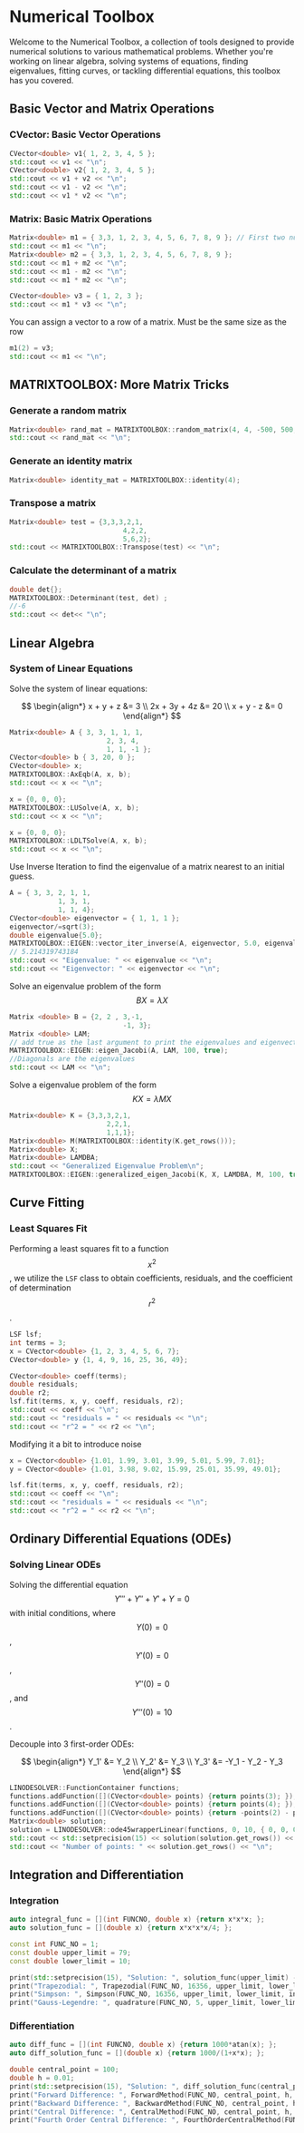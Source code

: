# Numerical Toolbox

Welcome to the Numerical Toolbox, a collection of tools designed to provide numerical solutions to various mathematical problems. Whether you're working on linear algebra, solving systems of equations, finding eigenvalues, fitting curves, or tackling differential equations, this toolbox has you covered.

## Basic Vector and Matrix Operations

### CVector: Basic Vector Operations

```cpp
CVector<double> v1{ 1, 2, 3, 4, 5 };
std::cout << v1 << "\n";
CVector<double> v2{ 1, 2, 3, 4, 5 };
std::cout << v1 + v2 << "\n";
std::cout << v1 - v2 << "\n";
std::cout << v1 * v2 << "\n";
```

### Matrix: Basic Matrix Operations
```cpp
Matrix<double> m1 = { 3,3, 1, 2, 3, 4, 5, 6, 7, 8, 9 }; // First two numbers are the dimensions of the matrix
std::cout << m1 << "\n";
Matrix<double> m2 = { 3,3, 1, 2, 3, 4, 5, 6, 7, 8, 9 };
std::cout << m1 + m2 << "\n";
std::cout << m1 - m2 << "\n";
std::cout << m1 * m2 << "\n";

CVector<double> v3 = { 1, 2, 3 };
std::cout << m1 * v3 << "\n";
```

You can assign a vector to a row of a matrix. Must be the same size as the row
```cpp
m1(2) = v3;
std::cout << m1 << "\n";
```

## MATRIXTOOLBOX: More Matrix Tricks
### Generate a random matrix 
```cpp
Matrix<double> rand_mat = MATRIXTOOLBOX::random_matrix(4, 4, -500, 500, MATRIXTOOLBOX::RandMode::POSITIVEDEF, 10);
std::cout << rand_mat << "\n";
```

### Generate an identity matrix
```cpp
Matrix<double> identity_mat = MATRIXTOOLBOX::identity(4);
```

### Transpose a matrix
```cpp
Matrix<double> test = {3,3,3,2,1,
                            4,2,2,
                            5,6,2};
std::cout << MATRIXTOOLBOX::Transpose(test) << "\n";
```
### Calculate the determinant of a matrix
```cpp
double det{};
MATRIXTOOLBOX::Determinant(test, det) ;
//-6
std::cout << det<< "\n";
```

## Linear Algebra

### System of Linear Equations

Solve the system of linear equations:

$$
\begin{align*}
x + y + z &= 3 \\
2x + 3y + 4z &= 20 \\
x + y - z &= 0
\end{align*}
$$


```cpp
Matrix<double> A { 3, 3, 1, 1, 1, 
                        2, 3, 4, 
                        1, 1, -1 };
CVector<double> b { 3, 20, 0 };
CVector<double> x;
MATRIXTOOLBOX::AxEqb(A, x, b);
std::cout << x << "\n";

x = {0, 0, 0};
MATRIXTOOLBOX::LUSolve(A, x, b);
std::cout << x << "\n";

x = {0, 0, 0};
MATRIXTOOLBOX::LDLTSolve(A, x, b);
std::cout << x << "\n";
```
Use Inverse Iteration to find the eigenvalue of a matrix nearest to an initial guess.

```cpp
A = { 3, 3, 2, 1, 1,
            1, 3, 1, 
            1, 1, 4};
CVector<double> eigenvector = { 1, 1, 1 };
eigenvector/=sqrt(3);
double eigenvalue{5.0};
MATRIXTOOLBOX::EIGEN::vector_iter_inverse(A, eigenvector, 5.0, eigenvalue, 100);
// 5.214319743184
std::cout << "Eigenvalue: " << eigenvalue << "\n";
std::cout << "Eigenvector: " << eigenvector << "\n";
```

Solve an eigenvalue problem of the form $$BX = \lambda{}X$$

```cpp
Matrix <double> B = {2, 2 , 3,-1,
                            -1, 3};
Matrix <double> LAM;
// add true as the last argument to print the eigenvalues and eigenvectors
MATRIXTOOLBOX::EIGEN::eigen_Jacobi(A, LAM, 100, true);
//Diagonals are the eigenvalues
std::cout << LAM << "\n";
```

Solve a eigenvalue problem of the form $$KX = \lambda{}MX$$

```cpp
Matrix<double> K = {3,3,3,2,1,
                        2,2,1,
                        1,1,1};
Matrix<double> M(MATRIXTOOLBOX::identity(K.get_rows()));
Matrix<double> X;
Matrix<double> LAMDBA;
std::cout << "Generalized Eigenvalue Problem\n";
MATRIXTOOLBOX::EIGEN::generalized_eigen_Jacobi(K, X, LAMDBA, M, 100, true);
```
## Curve Fitting
### Least Squares Fit

Performing a least squares fit to a function $$x^2$$, we utilize the `LSF` class to obtain coefficients, residuals, and the coefficient of determination $$r^2$$.

```cpp
LSF lsf;
int terms = 3;
x = CVector<double> {1, 2, 3, 4, 5, 6, 7};
CVector<double> y {1, 4, 9, 16, 25, 36, 49};

CVector<double> coeff(terms);
double residuals;
double r2;
lsf.fit(terms, x, y, coeff, residuals, r2);
std::cout << coeff << "\n";
std::cout << "residuals = " << residuals << "\n";
std::cout << "r^2 = " << r2 << "\n";
```
Modifying it a bit to introduce noise
```cpp
x = CVector<double> {1.01, 1.99, 3.01, 3.99, 5.01, 5.99, 7.01};
y = CVector<double> {1.01, 3.98, 9.02, 15.99, 25.01, 35.99, 49.01};

lsf.fit(terms, x, y, coeff, residuals, r2);
std::cout << coeff << "\n";
std::cout << "residuals = " << residuals << "\n";
std::cout << "r^2 = " << r2 << "\n";
```


## Ordinary Differential Equations (ODEs)
### Solving Linear ODEs

Solving the differential equation $$Y''' + Y'' + Y' + Y = 0$$ with initial conditions, where $$Y(0) = 0$$, $$Y'(0) = 0$$, $$Y''(0) = 0$$, and $$Y'''(0) = 10$$.

Decouple into 3 first-order ODEs:

$$
\begin{align*}
Y_1' &= Y_2 \\
Y_2' &= Y_3 \\
Y_3' &= -Y_1 - Y_2 - Y_3
\end{align*}
$$


```cpp
LINODESOLVER::FunctionContainer functions;
functions.addFunction([](CVector<double> points) {return points(3); });
functions.addFunction([](CVector<double> points) {return points(4); });
functions.addFunction([](CVector<double> points) {return -points(2) - points(3) - points(4); });
Matrix<double> solution;
solution = LINODESOLVER::ode45wrapperLinear(functions, 0, 10, { 0, 0, 0, 10 }, 0.1);
std::cout << std::setprecision(15) << solution(solution.get_rows()) << "\n";
std::cout << "Number of points: " << solution.get_rows() << "\n";
```

## Integration and Differentiation

### Integration

```cpp
auto integral_func = [](int FUNCNO, double x) {return x*x*x; };
auto solution_func = [](double x) {return x*x*x*x/4; };

const int FUNC_NO = 1;
const double upper_limit = 79;
const double lower_limit = 10;

print(std::setprecision(15), "Solution: ", solution_func(upper_limit) - solution_func(lower_limit), "\n");
print("Trapezodial: ", Trapezodial(FUNC_NO, 16356, upper_limit, lower_limit, integral_func), "\n");
print("Simpson: ", Simpson(FUNC_NO, 16356, upper_limit, lower_limit, integral_func), "\n");
print("Gauss-Legendre: ", quadrature(FUNC_NO, 5, upper_limit, lower_limit, integral_func), "\n");
```
### Differentiation

```cpp
auto diff_func = [](int FUNCNO, double x) {return 1000*atan(x); };
auto diff_solution_func = [](double x) {return 1000/(1+x*x); };

double central_point = 100;
double h = 0.01;
print(std::setprecision(15), "Solution: ", diff_solution_func(central_point), "\n");
print("Forward Difference: ", ForwardMethod(FUNC_NO, central_point, h, diff_func), "\n");
print("Backward Difference: ", BackwardMethod(FUNC_NO, central_point, h, diff_func), "\n");
print("Central Difference: ", CentralMethod(FUNC_NO, central_point, h, diff_func), "\n");
print("Fourth Order Central Difference: ", FourthOrderCentralMethod(FUNC_NO, central_point, h, diff_func), "\n");
```